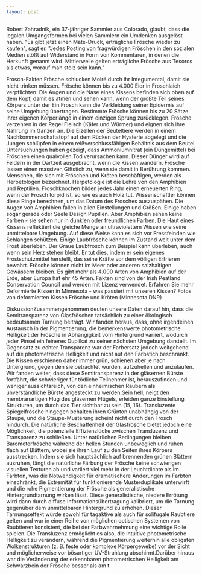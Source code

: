 ```yaml
---
layout: post
---
```

Robert Zahradnik, ein 37-jähriger Sammler aus Colorado, glaubt, dass die legalen Umgangsformen bei vielen Sammlern ein Umdenken ausgelöst haben. "Es gibt jetzt einen Mate-Druck, erträgliche Frösche wieder zu kaufen", sagt er. "Jedes Posting von fragwürdigen Fröschen in den sozialen Medien stößt auf Widerstand in Form von Kommentaren, in denen die Herkunft genannt wird. Mittlerweile gelten erträgliche Frösche aus Tesoros als etwas, worauf man stolz sein kann."

Frosch-Fakten Frösche schlucken Moiré durch ihr Integumental, damit sie nicht trinken müssen. Frösche können bis zu 4.000 Eier in Froschlaich verpflichten. Die Augen und die Nase eines Kissens befinden sich oben auf dem Kopf, damit es atmen und sehen kann, wenn der größte Teil seines Körpers unter der Ein Frosch kann die Verkleidung seiner Epidermis auf seine Umgebung übertragen. Bestimmte Frösche können bis zu 20 Sätze ihrer eigenen Körperlänge in einem einzigen Sprung zurücklegen. Frösche verzehren in der Regel Fleisch (Käfer und Würmer) und eignen sich ihre Nahrung im Ganzen an. Die Eizellen der Beuteltiere werden in einem Nachkommenschaftstopf auf dem Rücken der Hysterie abgelegt und die Jungen schlüpfen in einem reißverschlussfähigen Behältnis aus dem Beutel. Untersuchungen haben gezeigt, dass Ammoniumnitrat (ein Düngemittel) bei Fröschen einen qualvollen Tod verursachen kann. Dieser Dünger wird auf Feldern in der Dartzeit ausgebracht, wenn die Kissen wandern. Frösche lassen einen massiven Giftstich zu, wenn sie damit in Berührung kommen. Menschen, die sich mit Fröschen und Kröten beschäftigen, werden als Herpetologen bezeichnet. Herpetologie ist die Lehre von den Amphibien und Reptilien. Froschknochen bilden jedes Jahr einen erneuerten Ring, wenn der Frosch torpid ist, so wie es auch Holz tut. Wissenschaftler können diese Ringe berechnen, um das Datum des Frosches auszuspähen. Die Augen von Amphibien fallen in allen Einstellungen und Größen. Einige haben sogar gerade oder Seele Design Pupillen. Aber Amphibien sehen keine Farben - sie sehen nur in dunklen oder freundlichen Farben. Die Haut eines Kissens reflektiert die gleiche Menge an ultraviolettem Wissen wie seine unmittelbare Umgebung. Auf diese Weise kann es sich vor Fressfeinden wie Schlangen schützen. Einige Laubfrösche können im Zustand weit unter dem Frost überleben. Der Graue Laubfrosch zum Beispiel kann überleben, auch wenn sein Herz stehen bleibt. Er tut dies, indem er sein eigenes Frostschutzmittel herstellt, das seine Kräfte vor dem völligen Erfrieren bewahrt. Frösche können nicht im Meer oder anderen salzhaltigen Gewässern bleiben. Es gibt mehr als 4.000 Arten von Amphibien auf der Erde, aber Europa hat ehr 45 Arten. Fakten sind von der Irish Peatland Conservation Council und werden mit Lizenz verwendet. Erfahren Sie mehr Deformierte Kissen in Minnesota - was passiert mit unseren Kissen? Fotos von deformierten Kissen Frösche und Kröten (Minnesota DNR)

DiskussionZusammengenommen deuten unsere Daten darauf hin, dass die Semitransparenz von Glasfröschen tatsächlich zu einer ökologisch bedeutsamen Tarnung beiträgt. Wir fanden heraus, dass, ohne irgendeinen Austausch in der Pigmentierung, die bemerkenswerte photometrische Helligkeit der Frösche in Abhängigkeit vom Hintergrund variiert, wodurch jeder Pinsel ein feineres Duplikat zu seiner nächsten Umgebung darstellt. Im Gegensatz zu echter Transparenz war der Farbersatz jedoch weitgehend auf die photometrische Helligkeit und nicht auf den Farbstich beschränkt. Die Kissen erschienen daher immer grün, schienen aber je nach Untergrund, gegen den sie betrachtet wurden, aufzuhellen und anzulaufen. Wir fanden weiter, dass diese Semitransparenz in der gläsernen Bürste fortfährt, die schwieriger für tödliche Teilnehmer ist, herauszufinden und weniger aussichtsreich, von den einheimischen Räubern als unverständliche Bürste angesteckt zu werden.Sein hell, neigt den membranartigen Flug des gläsernen Flügels, erleiden ganze Einstellung Strukturen, um durch das Tier sichtbar zu sein (15, 16). Transluzente Spiegelfrösche hingegen behalten ihren Grünton unabhängig von der Staupe, und die Staupe-Musterung scheint nicht durch den Frosch hindurch. Die natürliche Beschaffenheit der Glasfrösche bietet jedoch eine Möglichkeit, die potenzielle Effizienzlücke zwischen Transluzenz und Transparenz zu schließen. Unter natürlichen Bedingungen bleiben Barometerfrösche während der hellen Stunden unbeweglich und ruhen flach auf Blättern, wobei sie ihren Lauf zu den Seiten ihres Körpers ausstrecken. Indem sie sich hauptsächlich auf brennenden grünen Blättern ausruhen, fängt die natürliche Färbung der Frösche keine schwierigen visuellen Texturen ab und variiert viel mehr in der Leuchtdichte als im Farbton, was die Notwendigkeit für dramatischere Änderungen im Farbton einschränkt, die Extremität für funktionierende Musterduplikate unterwirft und die rohe Pigmentierung der Frösche als generalistische Hintergrundtarnung wirken lässt. Diese generalistische, niedere Errötung wird dann durch diffuse Informationsübertragung kalibriert, um die Tarnung gegenüber dem unmittelbaren Hintergrund zu erhöhen. Dieser Tarnungseffekt würde sowohl für tagaktive als auch für solifugale Raubtiere gelten und war in einer Reihe von möglichen optischen Systemen von Raubtieren konsistent, die bei der Farbwahrnehmung eine wichtige Rolle spielen. Die Transluzenz ermöglicht es also, die intuitive photometrische Helligkeit zu verändern, während die Pigmentierung weiterhin alle obligaten Wolkenstrukturen (z. B. feste oder komplexe Körpergewebe) vor der Sicht und möglicherweise vor bösartiger UV-Strahlung abschirmt.Darüber hinaus war die Veränderung der erkennbaren photometrischen Helligkeit am Schwarzbein der Frösche besser als am t